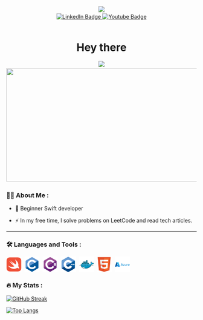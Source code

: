 <div id="header" align="center">
  <img src="https://media.giphy.com/media/R03zWv5p1oNSQd91EP/giphy.gif" width="100"/>
</div>

<div id="badges"  align="center">
  <a href="https://instagram.com/mximpolovinkin" >
    <img src="https://img.shields.io/badge/Instagram-green?style=for-the-badge&logo=Instagram&logoColor=white" alt="LinkedIn Badge"/>
  </a>
   <a href="https://vk.com/mximpolovinkin">
    <img src="https://img.shields.io/badge/VK-blue?style=for-the-badge&logo=VK&logoColor=white" alt="Youtube Badge"/>
  </a>
</div>
<div align="center" >
<img  src="https://komarev.com/ghpvc/?username=maximpolovinkin&style=flat-square&color=blue" alt=""/>
  </div>
  <div align="center">
<h1 align="center" >
  Hey there
</h1>
   <img src="https://media.giphy.com/media/skMw9r8WsPZZ0MWyJP/giphy.gif" width="30px" />
  </div>
  <div align="center">
  <img src="https://media.giphy.com/media/dWesBcTLavkZuG35MI/giphy.gif" width="600" height="300"/>
</div>

### :man_technologist: About Me :
- :telescope: Beginner Swift developer

- :zap: In my free time, I solve problems on LeetCode and read tech articles.

---

### :hammer_and_wrench: Languages and Tools :
<div>
  <img src="https://github.com/devicons/devicon/blob/master/icons/swift/swift-original.svg" title="Swift" alt="Swift" width="40" height="40"/>&nbsp;
  <img src="https://github.com/devicons/devicon/blob/master/icons/c/c-original.svg" title="C" alt="C" width="40" height="40"/>&nbsp;
  <img src="https://github.com/devicons/devicon/blob/master/icons/csharp/csharp-original.svg" title="CSharp" alt="CSharp" width="40" height="40"/>&nbsp;
  <img src="https://github.com/devicons/devicon/blob/master/icons/cplusplus/cplusplus-original.svg" title="C ++" alt="C ++" width="40" height="40"/>&nbsp;
 <img src="https://github.com/devicons/devicon/blob/master/icons/docker/docker-original.svg" title="Docker" alt="Docker" width="40" height="40"/>&nbsp;
  <img src="https://github.com/devicons/devicon/blob/master/icons/html5/html5-original.svg" title="HTML" alt="HTML" width="40" height="40"/>&nbsp;
   <img src="https://github.com/devicons/devicon/blob/master/icons/azure/azure-original-wordmark.svg" title="Azure" alt="Azure" width="40" height="40"/>&nbsp;
</div>

### :fire: My Stats :

[![GitHub Streak](http://github-readme-streak-stats.herokuapp.com?user=maximpolovinkin&theme=dark&background=000000)](https://git.io/streak-stats)
  
[![Top Langs](https://github-readme-stats.vercel.app/api/top-langs/?username=maximpolovinkin&layout=compact&theme=vision-friendly-dark)](https://github.com/anuraghazra/github-readme-stats)
